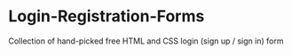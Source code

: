 # Login-Registration-Forms
Collection of hand-picked free HTML and CSS login (sign up / sign in) form
